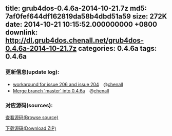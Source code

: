 title: grub4dos-0.4.6a-2014-10-21.7z
md5: 7af0fef644df162819da58b4dbd51a59
size: 272K
date: 2014-10-21 10:15:52.000000000 +0800
downlink: http://dl.grub4dos.chenall.net/grub4dos-0.4.6a-2014-10-21.7z
categories: 0.4.6a
tags: 0.4.6a
---


### 更新信息(update log):
  * [workaround for issue 206 and issue 204](https://github.com/chenall/grub4dos/commit/26ebcbef82b719ed0524123febe25a51888d797c)　@[chenall](https://github.com/chenall)
  * [Merge branch 'master' into 0.4.6a](https://github.com/chenall/grub4dos/commit/3517d49a7734bc30a3857888e449d360920ceb34)　@[chenall](https://github.com/chenall)

### 对应源码(sources):
  [查看源码(Browse source)](https://github.com/chenall/grub4dos/tree/3517d49a7734bc30a3857888e449d360920ceb34)

  [下载源码(Download ZIP)](https://github.com/chenall/grub4dos/archive/3517d49a7734bc30a3857888e449d360920ceb34.zip)
